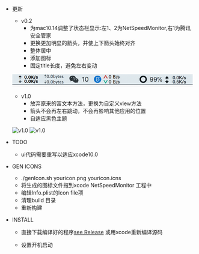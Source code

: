 
- 更新
	- v0.2
		- 为mac10.14调整了状态栏显示:左1、2为NetSpeedMonitor,右1为腾讯安全管家
		- 更换更加明显的箭头，并使上下箭头始终对齐
		- 整体居中
		- 添加图标
		- 固定title长度，避免左右变动

	![status](status.png?raw=true)

	- v1.0
		- 放弃原来的富文本方法，更换为自定义view方法
		- 箭头不会再左右跳动，不会再影响其他应用的位置
		- 自适应黑色主题

	![v1.0](https://github.com/scylhy/NetSpeedMonitor/blob/master/v1.0.white.png)
	![v1.0](https://github.com/scylhy/NetSpeedMonitor/blob/master/v1.0.black.png)

- TODO
	- ui代码需要重写以适应xcode10.0

- GEN ICONS
	- ./genIcon.sh youricon.png youricon.icns
	- 将生成的图标文件拖到xcode NetSpeedMonitor 工程中
	- 编辑Info.plist的Icon file项
	- 清理build 目录
	- 重新构建

- INSTALL
	- 直接下载编译好的程序[see Release](https://github.com/scylhy/NetSpeedMonitor/releases/tag/v1.0) 或用xcode重新编译源码

	- 设置开机启动



